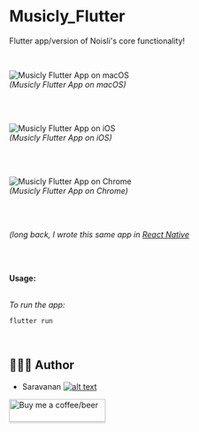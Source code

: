 # Musicly_Flutter
Flutter app/version of Noisli's core functionality!

<br/>

![Musicly Flutter App on macOS](https://raw.githubusercontent.com/saru2020/Musicly_Flutter/master/app_screenshots/Musicly_FlutterApp_on_macOS.png)
<br/>
<i>(Musicly Flutter App on macOS)</i>

<br/>
<br/>

![Musicly Flutter App on iOS](https://raw.githubusercontent.com/saru2020/Musicly_Flutter/master/app_screenshots/Musicly_FlutterApp_on_iOS_Simulator.png)
<br/>
<i>(Musicly Flutter App on iOS)</i>

<br/>
<br/>

![Musicly Flutter App on Chrome](https://raw.githubusercontent.com/saru2020/Musicly_Flutter/master/app_screenshots/Musicly_FlutterApp_on_Chrome.png)
<br/>
<i>(Musicly Flutter App on Chrome)</i>

<br/>
<br/>

<i>(long back, I wrote this same app in [React Native](https://github.com/saru2020/Musicly/)</i>

<br/>
<br/>

<b>Usage:</b>
<br/>
<br/>

<i>To run the app:</i>

```
flutter run
```

<br/>

## 👨🏻‍💻 Author
[1.1]: http://i.imgur.com/tXSoThF.png
[1]: http://www.twitter.com/saruhere

* Saravanan [![alt text][1.1]][1]

<a class="bmc-button" target="_blank" href="https://www.buymeacoffee.com/saru2020"><img src="https://www.buymeacoffee.com/assets/img/custom_images/orange_img.png" alt="Buy me a coffee/beer" style="height: 41px !important;width: 174px !important;box-shadow: 0px 3px 2px 0px rgba(190, 190, 190, 0.5) !important;-webkit-box-shadow: 0px 3px 2px 0px rgba(190, 190, 190, 0.5) !important;"><span style="margin-left:5px"></span></a>